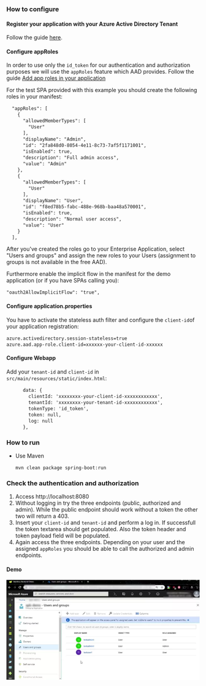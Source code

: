 ### How to configure

#### Register your application with your Azure Active Directory Tenant

Follow the guide [here](https://docs.microsoft.com/en-us/azure/active-directory/develop/v1-protocols-openid-connect-code#register-your-application-with-your-ad-tenant).

#### Configure appRoles

In order to use only the `id_token` for our authentication and authorization purposes we will use the
`appRoles` feature which AAD provides. Follow the guide 
[Add app roles in your application](https://docs.microsoft.com/en-us/azure/active-directory/develop/howto-add-app-roles-in-azure-ad-apps)

For the test SPA provided with this example you should create the following roles in your manifest:

```
  "appRoles": [
    {
      "allowedMemberTypes": [
        "User"
      ],
      "displayName": "Admin",
      "id": "2fa848d0-8054-4e11-8c73-7af5f1171001",
      "isEnabled": true,
      "description": "Full admin access",
      "value": "Admin"
    },
    {
      "allowedMemberTypes": [
        "User"
      ],
      "displayName": "User",
      "id": "f8ed78b5-fabc-488e-968b-baa48a570001",
      "isEnabled": true,
      "description": "Normal user access",
      "value": "User"
    }
  ],
```

After you've created the roles go to your Enterprise Application, select "Users and groups" and 
assign the new roles to your Users (assignment to groups is not available in the free AAD).

Furthermore enable the implicit flow in the manifest for the demo application 
(or if you have SPAs calling you):
```
"oauth2AllowImplicitFlow": "true",
```

#### Configure application.properties

You have to activate the stateless auth filter and configure the `client-id`of your application registration:

```properties
azure.activedirectory.session-stateless=true
azure.aad.app-role.client-id=xxxxxx-your-client-id-xxxxxx
```

#### Configure Webapp

Add your `tenant-id` and `client-id` in `src/main/resources/static/index.html`:

```
      data: {
        clientId: 'xxxxxxxx-your-client-id-xxxxxxxxxxxx',
        tenantId: 'xxxxxxxx-your-tenant-id-xxxxxxxxxxxx',
        tokenType: 'id_token',
        token: null,
        log: null
      },
``` 

### How to run

   - Use Maven 

     ```
     mvn clean package spring-boot:run
     ```

### Check the authentication and authorization
	
1. Access http://localhost:8080
2. Without logging in try the three endpoints (public, authorized and admin). While the public 
   endpoint should work without a token the other two will return a 403.
3. Insert your `client-id` and `tenant-id` and perform a log in. If successfull the token textarea
   should get populated. Also the token header and token payload field will be populated.   
4. Again access the three endpoints. Depending on your user and the assigned `appRoles` you should
   be able to call the authorized and admin endpoints.
   
#### Demo
![demoonstration video](docs/demo.webp "Demo Video")


